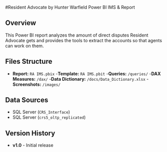 #Resident Advocate by Hunter Warfield Power BI IMS & Report

## Overview
This Power BI report analyzes the amount of direct disputes Resident Advocate gets and provides the tools to extract the accounts so that agents can work on them.

## Files Structure
- **Report:** `RA IMS.pbix`
-**Template:** `RA IMS.pbit`
-**Queries:** `/queries/`
-**DAX Measures:** `/dax/`
-**Data Dictionary:** `/docs/Data_Dictionary.xlsx`
-**Screenshots:** `/images/`

## Data Sources
- SQL Server (`CRS_Interface`)
- SQL Server (`crs5_oltp_replicated`)

## Version History
- **v1.0** - Initial release
